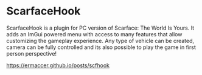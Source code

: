 ﻿# ScarfaceHook

ScarfaceHook is a plugin for PC version of Scarface: The World Is Yours. It adds an ImGui powered menu with access to many features that
allow customizing the gameplay experience. Any type of vehicle can be created, camera can be fully controlled and its also possible to play
the game in first person perspective!


https://ermaccer.github.io/posts/scfhook